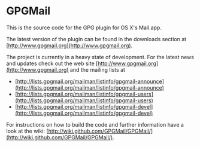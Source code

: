 # GPGMail

This is the source code for the GPG plugin for OS X's Mail.app.

The latest version of the plugin can be found in the downloads section at [http://www.gpgmail.org](http://www.gpgmail.org).

The project is currently in a heavy state of development. For the latest news and updates check out the web site [http://www.gpgmail.org](http://www.gpgmail.org) and the mailing lists at

* [http://lists.gpgmail.org/mailman/listinfo/gpgmail-announce](http://lists.gpgmail.org/mailman/listinfo/gpgmail-announce)
* [http://lists.gpgmail.org/mailman/listinfo/gpgmail-users](http://lists.gpgmail.org/mailman/listinfo/gpgmail-users)
* [http://lists.gpgmail.org/mailman/listinfo/gpgmail-devel](http://lists.gpgmail.org/mailman/listinfo/gpgmail-devel)

For instructions on how to build the code and further information have a look at the wiki: [http://wiki.github.com/GPGMail/GPGMail/](http://wiki.github.com/GPGMail/GPGMail/).
